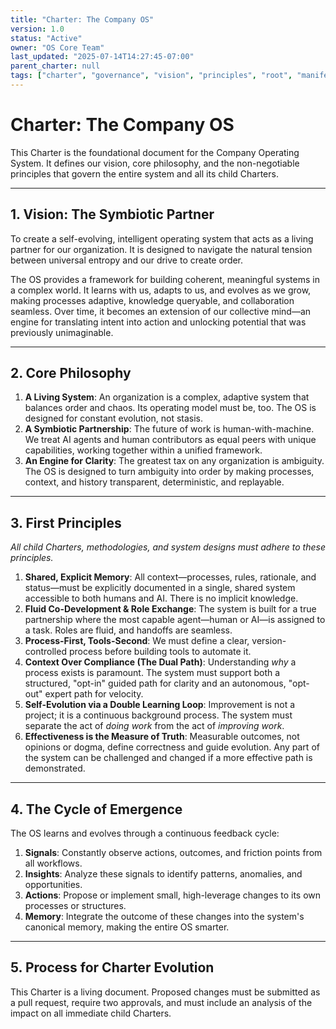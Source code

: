 ```yaml
---
title: "Charter: The Company OS"
version: 1.0
status: "Active"
owner: "OS Core Team"
last_updated: "2025-07-14T14:27:45-07:00"
parent_charter: null
tags: ["charter", "governance", "vision", "principles", "root", "manifesto"]
---
```


# **Charter: The Company OS**

This Charter is the foundational document for the Company Operating System. It defines our vision, core philosophy, and the non-negotiable principles that govern the entire system and all its child Charters.

---

## **1. Vision: The Symbiotic Partner**

To create a self-evolving, intelligent operating system that acts as a living partner for our organization. It is designed to navigate the natural tension between universal entropy and our drive to create order.

The OS provides a framework for building coherent, meaningful systems in a complex world. It learns with us, adapts to us, and evolves as we grow, making processes adaptive, knowledge queryable, and collaboration seamless. Over time, it becomes an extension of our collective mind—an engine for translating intent into action and unlocking potential that was previously unimaginable.

---

## **2. Core Philosophy**

1.  **A Living System**: An organization is a complex, adaptive system that balances order and chaos. Its operating model must be, too. The OS is designed for constant evolution, not stasis.
2.  **A Symbiotic Partnership**: The future of work is human-with-machine. We treat AI agents and human contributors as equal peers with unique capabilities, working together within a unified framework.
3.  **An Engine for Clarity**: The greatest tax on any organization is ambiguity. The OS is designed to turn ambiguity into order by making processes, context, and history transparent, deterministic, and replayable.

---

## **3. First Principles**

*All child Charters, methodologies, and system designs must adhere to these principles.*

1.  **Shared, Explicit Memory**: All context—processes, rules, rationale, and status—must be explicitly documented in a single, shared system accessible to both humans and AI. There is no implicit knowledge.
2.  **Fluid Co-Development & Role Exchange**: The system is built for a true partnership where the most capable agent—human or AI—is assigned to a task. Roles are fluid, and handoffs are seamless.
3.  **Process-First, Tools-Second**: We must define a clear, version-controlled process before building tools to automate it.
4.  **Context Over Compliance (The Dual Path)**: Understanding *why* a process exists is paramount. The system must support both a structured, "opt-in" guided path for clarity and an autonomous, "opt-out" expert path for velocity.
5.  **Self-Evolution via a Double Learning Loop**: Improvement is not a project; it is a continuous background process. The system must separate the act of *doing work* from the act of *improving work*.
6.  **Effectiveness is the Measure of Truth**: Measurable outcomes, not opinions or dogma, define correctness and guide evolution. Any part of the system can be challenged and changed if a more effective path is demonstrated.

---

## **4. The Cycle of Emergence**

The OS learns and evolves through a continuous feedback cycle:

1.  **Signals**: Constantly observe actions, outcomes, and friction points from all workflows.
2.  **Insights**: Analyze these signals to identify patterns, anomalies, and opportunities.
3.  **Actions**: Propose or implement small, high-leverage changes to its own processes or structures.
4.  **Memory**: Integrate the outcome of these changes into the system's canonical memory, making the entire OS smarter.

---

## **5. Process for Charter Evolution**

This Charter is a living document. Proposed changes must be submitted as a pull request, require two approvals, and must include an analysis of the impact on all immediate child Charters.
